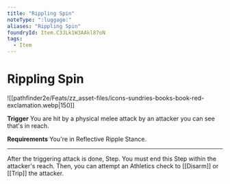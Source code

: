 ```yaml
---
title: "Rippling Spin"
noteType: ":luggage:"
aliases: "Rippling Spin"
foundryId: Item.C3JLk1W3AAkl87oN
tags:
  - Item
---
```


# Rippling Spin
![[pathfinder2e/Feats/zz_asset-files/icons-sundries-books-book-red-exclamation.webp|150]]

**Trigger** You are hit by a physical melee attack by an attacker you can see that's in reach.

**Requirements** You're in Reflective Ripple Stance.

* * *

After the triggering attack is done, Step. You must end this Step within the attacker's reach. Then, you can attempt an Athletics check to [[Disarm]] or [[Trip]] the attacker.
